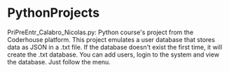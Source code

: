 # PythonProjects
PriPreEntr_Calabro_Nicolas.py:
  Python course's project from the Coderhouse platform.
  This project emulates a user database that stores data as JSON in a .txt file.
  If the database doesn't exist the first time, it will create the .txt database.
  You can add users, login to the system and view the database. Just follow the menu.
